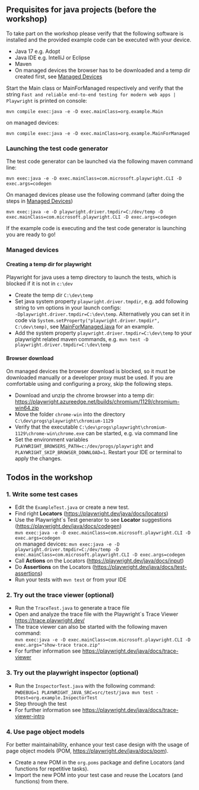 ## Prequisites for java projects (before the workshop)

To take part on the workshop please verify that the following software is installed and the provided example code can be executed with your device. 

* Java 17 e.g. Adopt
* Java IDE e.g. IntelliJ or Eclipse
* Maven
* On managed devices the browser has to be downloaded and a temp dir created first, see [Managed Devices](#managed-devices)

Start the Main class or MainForManaged respectively and verify that the string `Fast and reliable end-to-end testing for modern web apps | Playwright` is printed on console:

`mvn compile exec:java -e -D exec.mainClass=org.example.Main`

on managed devices:

`mvn compile exec:java -e -D exec.mainClass=org.example.MainForManaged`


### Launching the test code generator
The test code generator can be launched via the following maven command line:

`mvn exec:java -e -D exec.mainClass=com.microsoft.playwright.CLI -D exec.args=codegen`

On managed devices please use the following command (after doing the steps in [Managed Devices](#managed-devices))

`mvn exec:java -e -D playwright.driver.tmpdir=C:/dev/temp -D exec.mainClass=com.microsoft.playwright.CLI -D exec.args=codegen`

If the example code is executing and the test code generator is launching you are ready to go!

### Managed devices

#### Creating a temp dir for playwright
Playwright for java uses a temp directory to launch the tests, which is blocked if it is not in `c:\dev`
* Create the temp dir `C:\dev\temp`
* Set java system property `playwright.driver.tmpdir`, e.g. add following string to vm options in your launch configs: <br> `-Dplaywright.driver.tmpdir=C:\dev\temp`.
  Alternatively you can set it in code via `System.setProperty("playwright.driver.tmpdir", C:\dev\temp)`, see [MainForManaged.java](src/main/java/org/example/MainForManaged.java) for an example.
* Add the system property `playwright.driver.tmpdir=C:\dev\temp` to your playwright related maven commands, e.g. `mvn test -D playwright.driver.tmpdir=C:\dev\temp`

#### Browser download
On managed devices the browser download is blocked, so it must be downloaded manually or a developer proxy must be used.
If you are comfortable using and configuring a proxy, skip the following steps.

* Download and unzip the chrome browser into a temp dir: https://playwright.azureedge.net/builds/chromium/1129/chromium-win64.zip
* Move the folder `chrome-win` into the directory  `C:\dev\progs\playwright\chromium-1129`
* Verify that the executable `C:\dev\progs\playwright\chromium-1129\chrome-win\chrome.exe` can be started, e.g. 
  via command line
* Set the environment variables `PLAYWRIGHT_BROWSERS_PATH=c:/dev/progs/playwright` and `PLAYWRIGHT_SKIP_BROWSER_DOWNLOAD=1`. 
  Restart your IDE or terminal to apply the changes.

## Todos in the workshop

### 1. Write some test cases

- Edit the `ExampleTest.java` or create a new test.
- Find right **Locators** (https://playwright.dev/java/docs/locators)
- Use the Playwright´s Test generator to see **Locator** suggestions (https://playwright.dev/java/docs/codegen) <br>
  `mvn exec:java -e -D exec.mainClass=com.microsoft.playwright.CLI -D exec.args=codegen` 
  <br> on managed devices: `mvn exec:java -e -D playwright.driver.tmpdir=C:/dev/temp -D exec.mainClass=com.microsoft.playwright.CLI -D exec.args=codegen`
- Call **Actions** on the Locators (https://playwright.dev/java/docs/input)
- Do **Assertions** on the Locators (https://playwright.dev/java/docs/test-assertions)
- Run your tests with `mvn test` or from your IDE

### 2. Try out the trace viewer (optional) 
- Run the `TraceTest.java` to generate a trace file 
- Open and analyze the trace file with the Playwright´s Trace Viewer https://trace.playwright.dev/
- The trace viewer can also be started with the following maven command: <br>
`mvn exec:java -e -D exec.mainClass=com.microsoft.playwright.CLI -D exec.args="show-trace trace.zip"`
- For further information see https://playwright.dev/java/docs/trace-viewer

### 3. Try out the playwright inspector (optional)
- Run the `InspectorTest.java` with the following command: 
<br> `PWDEBUG=1 PLAYWRIGHT_JAVA_SRC=src/test/java mvn test -Dtest=org.example.InspectorTest`
- Step through the test 
- For further information see https://playwright.dev/java/docs/trace-viewer-intro
### 4. Use page object models

For better maintainability, enhance your test case design with the usage of page object models (POM, https://playwright.dev/java/docs/pom).

- Create a new POM in the `org.poms` package and define Locators (and functions for repetitive tasks).
- Import the new POM into your test case and reuse the Locators (and functions) from there.


